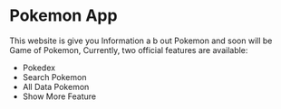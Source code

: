 # Pokemon App

This website is give you Information a b out Pokemon and soon will be Game of Pokemon,
Currently, two official features are available:

- Pokedex
- Search Pokemon
- All Data Pokemon
- Show More Feature
